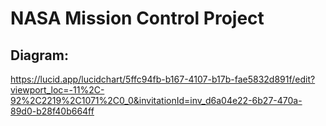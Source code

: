 # NASA Mission Control Project

## Diagram:
https://lucid.app/lucidchart/5ffc94fb-b167-4107-b17b-fae5832d891f/edit?viewport_loc=-11%2C-92%2C2219%2C1071%2C0_0&invitationId=inv_d6a04e22-6b27-470a-89d0-b28f40b664ff